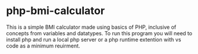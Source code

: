 # php-bmi-calculator
This is a  simple BMI calculator made using basics of PHP, inclusive of concepts from variables and datatypes.
To run this program you will need to install php and run a local php server or a php runtime extention with vs code as a minimum reuirment.
